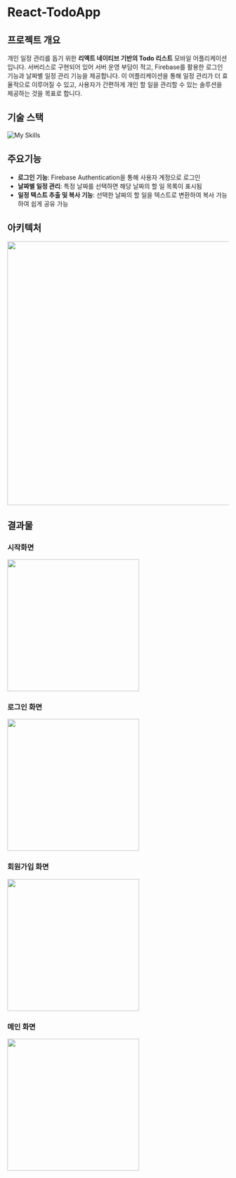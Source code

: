 # React-TodoApp
## 프로젝트 개요
개인 일정 관리를 돕기 위한 **리액트 네이티브 기반의 Todo 리스트** 모바일 어플리케이션입니다.
서버리스로 구현되어 있어 서버 운영 부담이 적고, Firebase를 활용한 로그인 기능과 날짜별 일정 관리 기능을 제공합니다. 
이 어플리케이션을 통해 일정 관리가 더 효율적으로 이루어질 수 있고, 사용자가 간편하게 개인 할 일을 관리할 수 있는 솔루션을 제공하는 것을 목표로 합니다.
## 기술 스택
![My Skills](https://skillicons.dev/icons?i=react,firebase,vscode,git,notion)

## 주요기능
- **로그인 기능**: Firebase Authentication을 통해 사용자 계정으로 로그인
- **날짜별 일정 관리**: 특정 날짜를 선택하면 해당 날짜의 할 일 목록이 표시됨
- **일정 텍스트 추출 및 복사 기능**: 선택한 날짜의 할 일을 텍스트로 변환하여 복사 가능하여 쉽게 공유 가능

## 아키텍처
<img src="https://github.com/user-attachments/assets/33f2fc16-1994-4f84-a990-fe49eadde7d2" width="600" />

## 결과물
### 시작화면
<img src="https://github.com/leeseunghan713/React-TodoApp/assets/127086663/bd1e8625-98b0-452e-9806-3e92f5eb96ef" width="300" />


### 로그인 화면
<img src="https://github.com/leeseunghan713/React-TodoApp/assets/127086663/cc746b6c-0c7d-40e3-b95c-793c259b56fb" width="300" />

### 회원가입 화면
<img src="https://github.com/leeseunghan713/React-TodoApp/assets/127086663/5caba082-a272-4c45-9217-4943e7f40521" width="300" />

### 메인 화면
<img src="https://github.com/leeseunghan713/React-TodoApp/assets/127086663/3e57eb21-8c3b-4b4e-851d-87fb8474fe87" width="300" />
